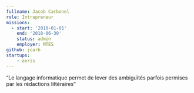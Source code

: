 ```yaml
---
fullname: Jacob Carbonel
role: Intrapreneur
missions:
  - start: '2018-01-01'
    end: '2018-06-30'
    status: admin
    employer: MTES
github: jcarb
startups:
    - aeris
---
```


“Le langage informatique permet de lever des ambiguïtés parfois permises par les rédactions littéraires”
